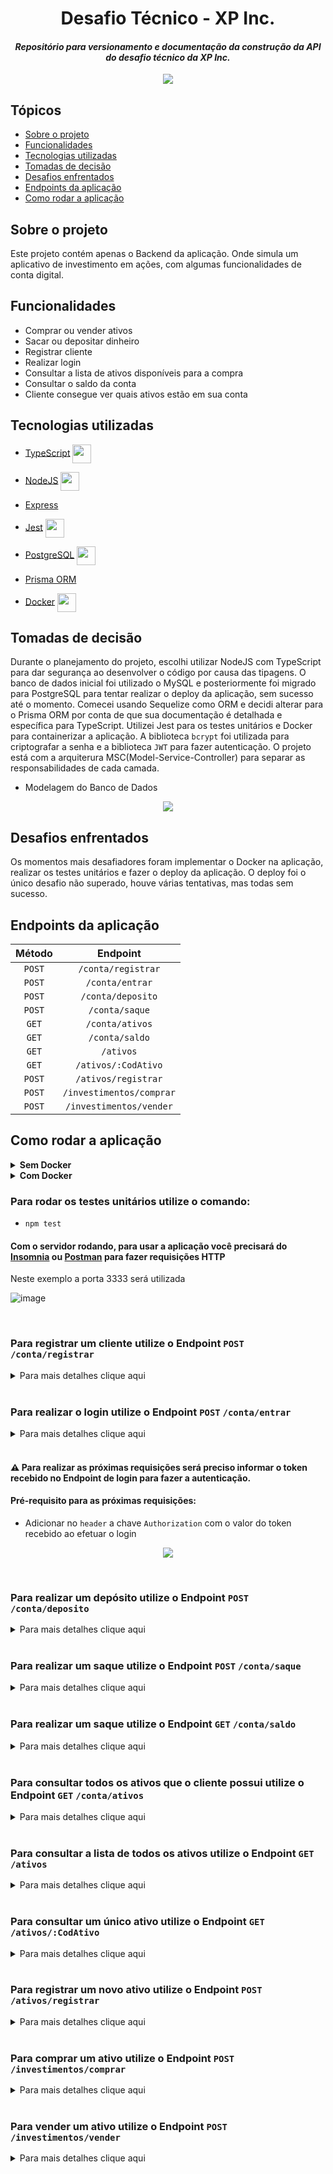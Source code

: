 <h1 align="center">Desafio Técnico - XP Inc.</h1>

<h4 align="center"><i>Repositório para versionamento e documentação da construção da API do desafio técnico da XP Inc.</i></h4>

<p align="center"><img align="center" src="https://user-images.githubusercontent.com/86581370/180653837-7f5d3e1f-bc42-4898-8e02-00d959066313.png" /></p>

<h2>Tópicos</h2>

- [Sobre o projeto](#sobre-o-projeto)
- [Funcionalidades](#funcionalidades)
- [Tecnologias utilizadas](#tecnologias-utilizadas)
- [Tomadas de decisão](#tomadas-de-decisão)
- [Desafios enfrentados](#desafios-enfrentados)
- [Endpoints da aplicação](#endpoints-da-aplicação)
- [Como rodar a aplicação](#como-rodar-a-aplicação)

<h2>Sobre o projeto</h2>

Este projeto contém apenas o Backend da aplicação. Onde simula um aplicativo de investimento em ações, com algumas
funcionalidades de conta digital.

<h2>Funcionalidades</h2>

- Comprar ou vender ativos
- Sacar ou depositar dinheiro
- Registrar cliente
- Realizar login
- Consultar a lista de ativos disponíveis para a compra
- Consultar o saldo da conta
- Cliente consegue ver quais ativos estão em sua conta

<h2>Tecnologias utilizadas</h2>

- [TypeScript](https://www.typescriptlang.org/) <img width="30" align="center" src="https://cdn.jsdelivr.net/gh/devicons/devicon/icons/typescript/typescript-original.svg" />

- [NodeJS](https://nodejs.org/en/) <img width="30" align="center" src="https://cdn.jsdelivr.net/gh/devicons/devicon/icons/nodejs/nodejs-original.svg" />

- [Express](https://expressjs.com/)

- [Jest](https://jestjs.io/) <img width="30" align="center" src="https://cdn.jsdelivr.net/gh/devicons/devicon/icons/jest/jest-plain.svg" />

- [PostgreSQL](https://www.postgresql.org/) <img width="30" align="center" src="https://cdn.jsdelivr.net/gh/devicons/devicon/icons/postgresql/postgresql-plain-wordmark.svg" />

- [Prisma ORM](https://www.prisma.io/)

- [Docker](https://www.docker.com/) <img width="30" align="center" src="https://cdn.jsdelivr.net/gh/devicons/devicon/icons/docker/docker-original-wordmark.svg" />

<h2>Tomadas de decisão</h2>

Durante o planejamento do projeto, escolhi utilizar NodeJS com TypeScript para dar segurança ao desenvolver o código por causa das tipagens. O banco de dados inicial foi utilizado o MySQL e posteriormente foi migrado para PostgreSQL para tentar realizar o deploy da aplicação, sem sucesso até o momento. Comecei usando Sequelize como ORM e decidi alterar para o Prisma ORM por conta de que sua documentação é detalhada e específica para TypeScript. Utilizei Jest para os testes unitários e Docker para containerizar a aplicação. A biblioteca `bcrypt` foi utilizada para criptografar a senha e a biblioteca `JWT` para fazer autenticação. O projeto está com a arquiterura MSC(Model-Service-Controller) para separar as responsabilidades de cada camada.

- Modelagem do Banco de Dados

<p align="center"><img src="https://user-images.githubusercontent.com/86581370/180662270-da3e793a-64a9-41cf-aae9-9769beba355d.png" /></p>

<h2>Desafios enfrentados</h2>

Os momentos mais desafiadores foram implementar o Docker na aplicação, realizar os testes unitários e fazer o deploy da aplicação. O deploy foi o único desafio não superado, houve várias tentativas, mas todas sem sucesso.

## Endpoints da aplicação

| Método          | Endpoint                 |
|:---------------:|:------------------------:|
| `POST`          | `/conta/registrar`       |
| `POST`          | `/conta/entrar`          |
| `POST`          | `/conta/deposito`        |
| `POST`          | `/conta/saque`           |
| `GET`           | `/conta/ativos`          |
| `GET`           | `/conta/saldo`           |
| `GET`           | `/ativos`                |
| `GET`           | `/ativos/:CodAtivo`      |
| `POST`          | `/ativos/registrar`      |
| `POST`          | `/investimentos/comprar` |
| `POST`          | `/investimentos/vender`





<h2>Como rodar a aplicação</h2>

<details>

<summary><strong>Sem Docker</strong></summary>

<h4>Pré-requistos:</h4>

- Node instalado
- Servidor PostgreSQL rodando

Pelo terminal, clone este repositório com o comando:

- `git clone git@github.com:Douglas-marcal/desafio-tecnico-xp.git`

Entre no diretório `desafio-tecnico-xp` e logo em seguida no diretório `backend`:

- `cd desafio-tecnico-xp/backend`

Instale as dependências:

- `npm install`

Para subir a tabela e popular alguns ativos pré-definidos no banco de dados:

- `npx prisma migrate dev`

Para subir um servidor Node:

- `npm run dev`

</details>

<details>

<summary><strong>Com Docker</strong></summary>

<h4>Pré-requistos:</h4>

- Docker
- Docker Compose

Pelo terminal, clone este repositório com o comando:

- `git clone git@github.com:Douglas-marcal/desafio-tecnico-xp.git`

Entre no diretório `desafio-tecnico-xp` e logo em seguida no diretório `backend`:

- `cd desafio-tecnico-xp/backend`

Suba o container com o comando:

- `docker-compose up -d`

Acesse o terminal do container com o comando:

- `docker exec -it desafio_tecnico_xp bash`

Dentro do container, instale as dependências:

- `npm install`

Para subir a tabela e popular alguns ativos pré-definidos no banco de dados:

- `npx prisma migrate dev`

Para subir um servidor Node:

- `npm run dev`

</details>

### Para rodar os testes unitários utilize o comando:

- `npm test`

#### Com o servidor rodando, para usar a aplicação você precisará do [Insomnia](https://insomnia.rest/) ou [Postman](https://www.postman.com/) para fazer requisições HTTP

Neste exemplo a porta 3333 será utilizada

![image](https://user-images.githubusercontent.com/86581370/180658264-8a87b03b-faee-4eb5-8a17-ad0e2773063b.png)

<br />

### Para registrar um cliente utilize o Endpoint `POST` `/conta/registrar`

<details>

<summary>Para mais detalhes clique aqui</summary><br />

  - É necessário enviar um JSON no formato:

<p align="center"><img src="https://user-images.githubusercontent.com/86581370/180658229-f6c9d3cf-20f5-4a16-a149-dcae0ee82f23.png" /></p>

</details>

<br />

### Para realizar o login utilize o Endpoint `POST` `/conta/entrar`

<details>

<summary>Para mais detalhes clique aqui</summary><br />

Para fazer o login é necessário informar o email e senha cadastrados no Endpoint de registro.

- É necessário enviar um JSON no formato:

<p align="center"><img src="https://user-images.githubusercontent.com/86581370/180658443-540fa7e2-353a-4883-8849-c426f55cbd2e.png" /></p>

</details>

<br />

#### :warning: Para realizar as próximas requisições será preciso informar o token recebido no Endpoint de login para fazer a autenticação.

#### Pré-requisito para as próximas requisições:

- Adicionar no `header` a chave `Authorization` com o valor do token recebido ao efetuar o login

<p align="center"><img src="https://user-images.githubusercontent.com/86581370/180659293-4f74ad4a-a427-43ff-8e3d-0cf88c756edc.png" /></p>

<br />

### Para realizar um depósito utilize o Endpoint `POST` `/conta/deposito`

<details>

<summary>Para mais detalhes clique aqui</summary><br />

- É necessário enviar um JSON no formato:

<p align="center"><img src="https://user-images.githubusercontent.com/86581370/180659246-f7090436-677d-4a3a-94af-2015ba55c557.png" /></p>

</details>

<br />

### Para realizar um saque utilize o Endpoint `POST` `/conta/saque`

<details>

<summary>Para mais detalhes clique aqui</summary><br />

- É necessário enviar um JSON no formato:

<p align="center"><img src="https://user-images.githubusercontent.com/86581370/180659540-20b98d51-43ca-470a-b79d-5d0dc3177f4c.png" /></p>

</details>

<br />

### Para realizar um saque utilize o Endpoint `GET` `/conta/saldo`

<details>

<summary>Para mais detalhes clique aqui</summary><br />

<p align="center"><img src="https://user-images.githubusercontent.com/86581370/180659700-ba812a72-083d-41c6-9760-6eeaae07f7f4.png" /></p>

</details>

<br />

### Para consultar todos os ativos que o cliente possui utilize o Endpoint `GET` `/conta/ativos`

<details>

<summary>Para mais detalhes clique aqui</summary><br />

<p align="center"><img src="https://user-images.githubusercontent.com/86581370/180660611-a13e0544-f3ce-44bf-9d60-b19399ee4bdf.png" /></p>

</details>

<br />

### Para consultar a lista de todos os ativos utilize o Endpoint `GET` `/ativos`

<details>

<summary>Para mais detalhes clique aqui</summary><br />

<p align="center"><img src="https://user-images.githubusercontent.com/86581370/180659948-84dec90b-0eb5-4113-98ef-4ca2a4258376.png" /></p>

</details>

<br />

### Para consultar um único ativo utilize o Endpoint `GET` `/ativos/:CodAtivo`

<details>

<summary>Para mais detalhes clique aqui</summary><br />

<p align="center"><img src="https://user-images.githubusercontent.com/86581370/180660147-bdabbc74-8912-47ba-9d82-9920761360ad.png" /></p>

</details>

<br />

### Para registrar um novo ativo utilize o Endpoint `POST` `/ativos/registrar`

<details>

<summary>Para mais detalhes clique aqui</summary><br />

- É necessário enviar um JSON no formato:

<p align="center"><img src="https://user-images.githubusercontent.com/86581370/180660221-9fdb5729-ffc7-4397-8349-169ad1b891af.png" /></p>

</details>

<br />

### Para comprar um ativo utilize o Endpoint `POST` `/investimentos/comprar`

<details>

<summary>Para mais detalhes clique aqui</summary><br />

- É necessário enviar um JSON no formato:

<p align="center"><img src="https://user-images.githubusercontent.com/86581370/180660369-4d8cabae-07ea-4a85-b463-6737e3585bcb.png" /></p>

</details>

<br />

### Para vender um ativo utilize o Endpoint `POST` `/investimentos/vender`

<details>

<summary>Para mais detalhes clique aqui</summary><br />

- É necessário enviar um JSON no formato:

<p align="center"><img src="https://user-images.githubusercontent.com/86581370/180660495-70e5a873-0917-4682-bcba-b1fa2e8b0fb3.png" /></p>

</details>
